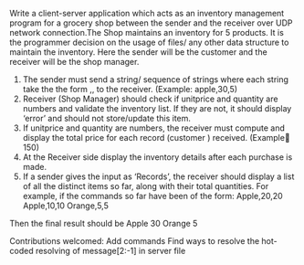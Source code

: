 Write a client-server  application which acts as an inventory management program for a grocery shop between the sender and the receiver over UDP network connection.The Shop maintains an inventory for 5 products. It is the programmer decision on the usage of files/ any other data structure to maintain the inventory. Here the sender will be the customer and the receiver will be the shop manager.
1.	The sender must send a string/ sequence of strings where each string take the the form <itemname>,<unitprice>,<quantity> to the receiver. (Example: apple,30,5) 
2.	Receiver (Shop Manager) should check if unitprice and quantity are numbers and validate the inventory list. If they are not, it should display ‘error’ and should not store/update this item.
3.	If unitprice and quantity are numbers, the receiver must compute and display the total price for each record (customer ) received. (Example:apple: 150) 
4.	At the Receiver side display the inventory details after each purchase is made. 
5.	If a sender gives the input as ‘Records’, the receiver should display a list of all the distinct items so far, along with their total quantities. For example, if the commands so far have been of the form:
Apple,20,20
Apple,10,10
Orange,5,5

Then the final result should be
Apple 30
Orange 5 

Contributions welcomed:
  Add commands
  Find ways to resolve the hot-coded resolving of message[2:-1] in server file
